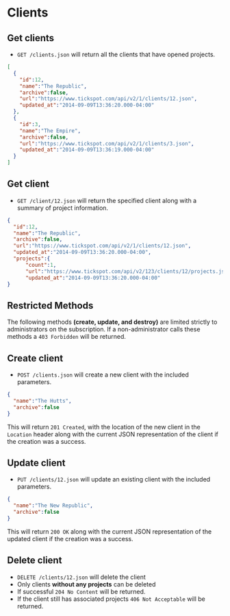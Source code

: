 Clients
========

Get clients
------------

* `GET /clients.json` will return all the clients that have opened projects.

```json
[
  {
    "id":12,
    "name":"The Republic",
    "archive":false,
    "url":"https://www.tickspot.com/api/v2/1/clients/12.json",
    "updated_at":"2014-09-09T13:36:20.000-04:00"
  },
  {
    "id":3,
    "name":"The Empire",
    "archive":false,
    "url":"https://www.tickspot.com/api/v2/1/clients/3.json",
    "updated_at":"2014-09-09T13:36:19.000-04:00"
  }
]


```

Get client
----------
* `GET /client/12.json` will return the specified client along with a summary of project information.

```json
{
  "id":12,
  "name":"The Republic",
  "archive":false,
  "url":"https://www.tickspot.com/api/v2/1/clients/12.json",
  "updated_at":"2014-09-09T13:36:20.000-04:00",
  "projects":{
      "count":1,
      "url":"https://www.tickspot.com/api/v2/123/clients/12/projects.json",
      "updated_at":"2014-09-09T13:36:20.000-04:00"
}
```

Restricted Methods
----
The following methods **(create, update, and destroy)** are limited strictly to administrators on the subscription.  If a non-administrator calls these methods a `403 Forbidden` will be returned.

Create client
-------------
* `POST /clients.json` will create a new client with the included parameters.

```json
{
  "name":"The Hutts",
  "archive":false
}
```

This will return `201 Created`, with the location of the new client in the `Location` header along with the current JSON representation of the client if the creation was a success.

Update client
-------------
* `PUT /clients/12.json` will update an existing client with the included parameters.

```json
{
  "name":"The New Republic",
  "archive":false
}
```

This will return `200 OK` along with the current JSON representation of the updated client if the creation was a success.

Delete client
-------------

* `DELETE /clients/12.json` will delete the client
* Only clients **without any projects** can be deleted
* If successful `204 No Content` will be returned.
* If the client still has associated projects `406 Not Acceptable` will be returned.